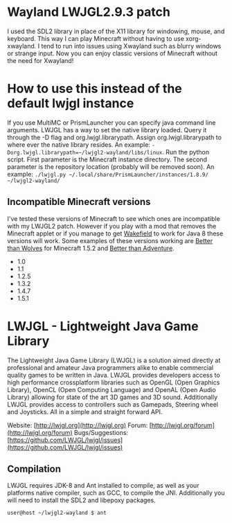 # Wayland LWJGL2.9.3 patch
I used the SDL2 library in place of the X11 library for windowing, mouse, and keyboard. This way I can play Minecraft without having to use xorg-xwayland. I tend to run into issues using Xwayland such as blurry windows or strange input. Now you can enjoy classic versions of Minecraft without the need for Xwayland!

# How to use this instead of the default lwjgl instance
If you use MultiMC or PrismLauncher you can specify java command line arguments. LWJGL has a way to set the native library loaded. Query it through the -D flag and org.lwjgl.librarypath. Assign org.lwjgl.librarypath to where ever the native library resides. An example:
`
-Dorg.lwjgl.librarypath=~/lwjgl2-wayland/libs/linux
`.
Run the python script. First parameter is the Minecraft instance directory. The second parameter is the repository location (probably will be removed soon). An example: 
`./lwjgl.py ~/.local/share/PrismLauncher/instances/1.8.9/ ~/lwjgl2-wayland/`

## Incompatible Minecraft versions
I've tested these versions of Minecraft to see which ones are incompatible with my LWJGL2 patch. However if you play with a mod that removes the Minecraft applet or if you manage to get [Wakefield](https://github.com/openjdk/wakefield) to work for Java 8 these versions will work. Some examples of these versions working are [Better than Wolves](https://github.com/BTW-Community) for Minecraft 1.5.2 and [Better than Adventure](https://www.betterthanadventure.net/).
- 1.0
- 1.1
- 1.2.5
- 1.3.2
- 1.4.7
- 1.5.1

LWJGL - Lightweight Java Game Library
======

The Lightweight Java Game Library (LWJGL) is a solution aimed directly at professional and amateur Java programmers alike to enable commercial quality games to be written in Java. 
LWJGL provides developers access to high performance crossplatform libraries such as OpenGL (Open Graphics Library), OpenCL (Open Computing Language) and OpenAL (Open Audio Library) allowing for state of the art 3D games and 3D sound.
Additionally LWJGL provides access to controllers such as Gamepads, Steering wheel and Joysticks.
All in a simple and straight forward API.

Website: [http://lwjgl.org](http://lwjgl.org)
Forum: [http://lwjgl.org/forum](http://lwjgl.org/forum)
Bugs/Suggestions: [https://github.com/LWJGL/lwjgl/issues](https://github.com/LWJGL/lwjgl/issues)

Compilation
-----------

LWJGL requires JDK-8 and Ant installed to compile, as well as your platforms native compiler, such as GCC, to compile the JNI. Additionally you will need to install the SDL2 and libepoxy packages.

```
user@host ~/lwjgl2-wayland $ ant
```
